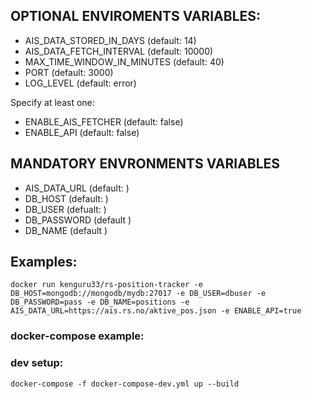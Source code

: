 ## OPTIONAL ENVIROMENTS VARIABLES:

* AIS_DATA_STORED_IN_DAYS (default: 14)
* AIS_DATA_FETCH_INTERVAL (default: 10000)
* MAX_TIME_WINDOW_IN_MINUTES (default: 40)
* PORT (default: 3000)
* LOG_LEVEL (default: error)

Specify at least one:

* ENABLE_AIS_FETCHER (default: false)
* ENABLE_API (default: false)

## MANDATORY ENVRONMENTS VARIABLES

* AIS_DATA_URL (default: <not set>)
* DB_HOST (default: <not set>)
* DB_USER (defualt: <not set>)
* DB_PASSWORD (default <not set>)
* DB_NAME (default <not set>)

## Examples:

```
docker run kenguru33/rs-position-tracker -e DB_HOST=mongodb://mongodb/mydb:27017 -e DB_USER=dbuser -e DB_PASSWORD=pass -e DB_NAME=positions -e AIS_DATA_URL=https://ais.rs.no/aktive_pos.json -e ENABLE_API=true 
```

### docker-compose example:

### dev setup:

```
docker-compose -f docker-compose-dev.yml up --build
```
